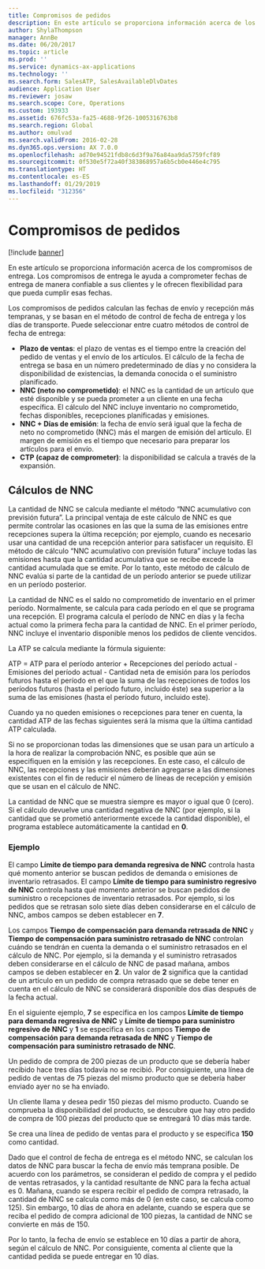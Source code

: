 ```yaml
---
title: Compromisos de pedidos
description: En este artículo se proporciona información acerca de los compromisos de entrega. Los compromisos de entrega le ayuda a comprometer fechas de entrega de manera confiable a sus clientes y le ofrecen flexibilidad para que pueda cumplir esas fechas.
author: ShylaThompson
manager: AnnBe
ms.date: 06/20/2017
ms.topic: article
ms.prod: ''
ms.service: dynamics-ax-applications
ms.technology: ''
ms.search.form: SalesATP, SalesAvailableDlvDates
audience: Application User
ms.reviewer: josaw
ms.search.scope: Core, Operations
ms.custom: 193933
ms.assetid: 676fc53a-fa25-4688-9f26-1005316763b8
ms.search.region: Global
ms.author: omulvad
ms.search.validFrom: 2016-02-28
ms.dyn365.ops.version: AX 7.0.0
ms.openlocfilehash: ad70e94521fdb8c6d3f9a76a84aa9da5759fcf89
ms.sourcegitcommit: 0f530e5f72a40f383868957a6b5cb0e446e4c795
ms.translationtype: HT
ms.contentlocale: es-ES
ms.lasthandoff: 01/29/2019
ms.locfileid: "312356"
---
```

# <a name="order-promising"></a>Compromisos de pedidos

[!include [banner](../includes/banner.md)]

En este artículo se proporciona información acerca de los compromisos de entrega. Los compromisos de entrega le ayuda a comprometer fechas de entrega de manera confiable a sus clientes y le ofrecen flexibilidad para que pueda cumplir esas fechas.

Los compromisos de pedidos calculan las fechas de envío y recepción más tempranas, y se basan en el método de control de fecha de entrega y los días de transporte. Puede seleccionar entre cuatro métodos de control de fecha de entrega:

-   **Plazo de ventas**: el plazo de ventas es el tiempo entre la creación del pedido de ventas y el envío de los artículos. El cálculo de la fecha de entrega se basa en un número predeterminado de días y no considera la disponibilidad de existencias, la demanda conocida o el suministro planificado.
-   **NNC (neto no comprometido)**: el NNC es la cantidad de un artículo que esté disponible y se pueda prometer a un cliente en una fecha específica. El cálculo del NNC incluye inventario no comprometido, fechas disponibles, recepciones planificadas y emisiones.
-   **NNC + Días de emisión**: la fecha de envío será igual que la fecha de neto no comprometido (NNC) más el margen de emisión del artículo. El margen de emisión es el tiempo que necesario para preparar los artículos para el envío.
-   **CTP (capaz de comprometer)**: la disponibilidad se calcula a través de la expansión.

## <a name="atp-calculations"></a>Cálculos de NNC
La cantidad de NNC se calcula mediante el método “NNC acumulativo con previsión futura”. La principal ventaja de este cálculo de NNC es que permite controlar las ocasiones en las que la suma de las emisiones entre recepciones supera la última recepción; por ejemplo, cuando es necesario usar una cantidad de una recepción anterior para satisfacer un requisito. El método de cálculo “NNC acumulativo con previsión futura” incluye todas las emisiones hasta que la cantidad acumulativa que se recibe excede la cantidad acumulada que se emite. Por lo tanto, este método de cálculo de NNC evalúa si parte de la cantidad de un período anterior se puede utilizar en un período posterior.  

La cantidad de NNC es el saldo no comprometido de inventario en el primer período. Normalmente, se calcula para cada período en el que se programa una recepción. El programa calcula el período de NNC en días y la fecha actual como la primera fecha para la cantidad de NNC. En el primer período, NNC incluye el inventario disponible menos los pedidos de cliente vencidos.  

La ATP se calcula mediante la fórmula siguiente:  

ATP = ATP para el período anterior + Recepciones del período actual - Emisiones del período actual - Cantidad neta de emisión para los períodos futuros hasta el período en el que la suma de las recepciones de todos los períodos futuros (hasta el período futuro, incluido éste) sea superior a la suma de las emisiones (hasta el período futuro, incluido este).  

Cuando ya no queden emisiones o recepciones para tener en cuenta, la cantidad ATP de las fechas siguientes será la misma que la última cantidad ATP calculada.  

Si no se proporcionan todas las dimensiones que se usan para un artículo a la hora de realizar la comprobación NNC, es posible que aún se especifiquen en la emisión y las recepciones. En este caso, el cálculo de NNC, las recepciones y las emisiones deberán agregarse a las dimensiones existentes con el fin de reducir el número de líneas de recepción y emisión que se usan en el cálculo de NNC.  

La cantidad de NNC que se muestra siempre es mayor o igual que 0 (cero). Si el cálculo devuelve una cantidad negativa de NNC (por ejemplo, si la cantidad que se prometió anteriormente excede la cantidad disponible), el programa establece automáticamente la cantidad en **0**.

### <a name="example"></a>Ejemplo

El campo **Límite de tiempo para demanda regresiva de NNC** controla hasta qué momento anterior se buscan pedidos de demanda o emisiones de inventario retrasados. El campo **Límite de tiempo para suministro regresivo de NNC** controla hasta qué momento anterior se buscan pedidos de suministro o recepciones de inventario retrasados. Por ejemplo, si los pedidos que se retrasan solo siete días deben considerarse en el cálculo de NNC, ambos campos se deben establecer en **7**.  

Los campos **Tiempo de compensación para demanda retrasada de NNC** y **Tiempo de compensación para suministro retrasado de NNC** controlan cuándo se tendrán en cuenta la demanda o el suministro retrasados en el cálculo de NNC. Por ejemplo, si la demanda y el suministro retrasados deben considerarse en el cálculo de NNC de pasad mañana, ambos campos se deben establecer en **2**. Un valor de **2** significa que la cantidad de un artículo en un pedido de compra retrasado que se debe tener en cuenta en el cálculo de NNC se considerará disponible dos días después de la fecha actual.  

En el siguiente ejemplo, **7** se especifica en los campos **Límite de tiempo para demanda regresiva de NNC** y **Límite de tiempo para suministro regresivo de NNC** y **1** se especifica en los campos **Tiempo de compensación para demanda retrasada de NNC** y **Tiempo de compensación para suministro retrasado de NNC**.  

Un pedido de compra de 200 piezas de un producto que se debería haber recibido hace tres días todavía no se recibió. Por consiguiente, una línea de pedido de ventas de 75 piezas del mismo producto que se debería haber enviado ayer no se ha enviado.  

Un cliente llama y desea pedir 150 piezas del mismo producto. Cuando se comprueba la disponibilidad del producto, se descubre que hay otro pedido de compra de 100 piezas del producto que se entregará 10 días más tarde.  

Se crea una línea de pedido de ventas para el producto y se especifica **150** como cantidad.  

Dado que el control de fecha de entrega es el método NNC, se calculan los datos de NNC para buscar la fecha de envío más temprana posible. De acuerdo con los parámetros, se consideran el pedido de compra y el pedido de ventas retrasados, y la cantidad resultante de NNC para la fecha actual es 0. Mañana, cuando se espera recibir el pedido de compra retrasado, la cantidad de NNC se calcula como más de 0 (en este caso, se calcula como 125). Sin embargo, 10 días de ahora en adelante, cuando se espera que se reciba el pedido de compra adicional de 100 piezas, la cantidad de NNC se convierte en más de 150.  

Por lo tanto, la fecha de envío se establece en 10 días a partir de ahora, según el cálculo de NNC. Por consiguiente, comenta al cliente que la cantidad pedida se puede entregar en 10 días.



